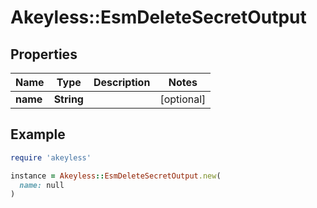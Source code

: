 # Akeyless::EsmDeleteSecretOutput

## Properties

| Name | Type | Description | Notes |
| ---- | ---- | ----------- | ----- |
| **name** | **String** |  | [optional] |

## Example

```ruby
require 'akeyless'

instance = Akeyless::EsmDeleteSecretOutput.new(
  name: null
)
```

